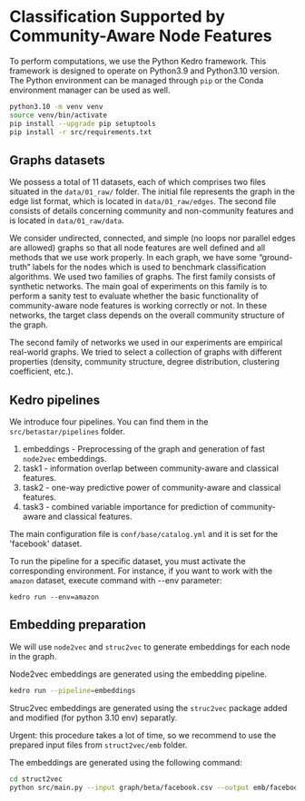 # Classification Supported by Community-Aware Node Features

To perform computations, we use the Python Kedro framework. 
This framework is designed to operate on Python3.9 and Python3.10 version.
The Python environment can be managed through `pip` or the Conda environment manager can be used as well.

```bash
python3.10 -m venv venv 
source venv/bin/activate
pip install --upgrade pip setuptools
pip install -r src/requirements.txt
```

## Graphs datasets

We possess a total of 11 datasets, each of which comprises two files situated in the `data/01_raw/` folder. 
The initial file represents the graph in the edge list format, which is located in `data/01_raw/edges`. 
The second file consists of details concerning community and non-community features and is located in `data/01_raw/data`.

We consider undirected, connected, and simple (no loops nor parallel edges are allowed) graphs so that all node features are well defined and all methods that we use work properly. 
In each graph, we have some “ground-truth” labels for the nodes which is used to benchmark classification algorithms.
We used two families of graphs. 
The first family consists of synthetic networks.
The main goal of experiments on this family is to perform a sanity test to evaluate whether the basic functionality of community-aware node features is working correctly or not. 
In these networks, the target class depends on the overall community structure of the graph.

The second family of networks we used in our experiments are empirical real-world graphs. 
We tried to select a collection of graphs with different properties (density, community structure, degree distribution, clustering coefficient, etc.). 

## Kedro pipelines

We introduce four pipelines. You can find them in the `src/betastar/pipelines` folder. 
1. embeddings - Preprocessing of the graph and generation of fast `node2vec` embeddings.
2. task1 - information overlap between community-aware and classical features.
3. task2 - one-way predictive power of community-aware and classical features.
4. task3 - combined variable importance for prediction of community-aware and classical features.

The main configuration file is `conf/base/catalog.yml` and it is set for the 'facebook' dataset.

To run the pipeline for a specific dataset, you must activate the corresponding environment. 
For instance, if you want to work with the `amazon` dataset, execute command with --env parameter:
```base
kedro run --env=amazon
```


## Embedding preparation
We will use `node2vec` and `struc2vec` to generate embeddings for each node in the graph.

Node2vec embeddings are generated using the embedding pipeline.
```bash
kedro run --pipeline=embeddings
```

Struc2vec embeddings are generated using the `struc2vec` package added and modified (for python 3.10 env) separatly.


Urgent: this procedure takes a lot of time, so we recommend to use the prepared input files from `struct2vec/emb` folder.


The embeddings are generated using the following command:
```bash
cd struct2vec
python src/main.py --input graph/beta/facebook.csv --output emb/facebook.emb --num-walks 10 --walk-length 50 --window-size 5 --dimensions 16 --OPT1 True --OPT2 True --OPT3 True --worker 1
```

